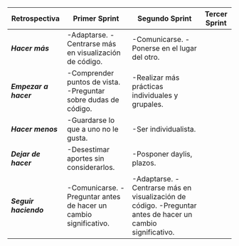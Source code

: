 <!-- # Retrospectivas Sprint 1

+ ### Hacer más:
  + Adaptarse.
  + Centrarse más en visualización de código.

+ ### Empezar a hacer:
  + Comprender puntos de vista.
  + Preguntar sobre dudas de código.

+ ### Hacer menos:
  + Guardarse lo que a uno no le gusta.

+ ### Dejar de hacer:
  + Desestimar aportes sin considerarlos.

+ ### Seguir haciendo:
  + Comunicación.
  + Preguntar antes de hacer un cambio significativo.

# Retrospectivas Sprint 2

+ ### Hacer más:
  + Comunicarse.
  + Ponerse en el lugar del otro.

+ ### Empezar a hacer:
  + Realizar más prácticas individuales y grupales.

+ ### Hacer menos:
  + Ser individualista.

+ ### Dejar de hacer:
  + Posponer daylis, plazos.

+ ### Seguir haciendo:
  + Adaptarse.
  + Centrarse más en visualización de código.
  + Preguntar antes de hacer un cambio significativo. -->


| Retrospectiva | Primer Sprint | Segundo Sprint | Tercer Sprint |
| ------------- | ------------- | ------------- | ------------- |
| ***Hacer más***  | -Adaptarse.  -Centrarse más en visualización de código. | -Comunicarse. -Ponerse en el lugar del otro.| |
| ***Empezar a hacer***  | -Comprender puntos de vista. -Preguntar sobre dudas de código.  | -Realizar más prácticas individuales y grupales. | |
| ***Hacer menos*** | -Guardarse lo que a uno no le gusta. | -Ser individualista. | |
| ***Dejar de hacer***  | -Desestimar aportes sin considerarlos. | -Posponer daylis, plazos. | |
| ***Seguir haciendo***  | -Comunicarse. -Preguntar antes de hacer un cambio significativo.  | -Adaptarse. -Centrarse más en visualización de código. -Preguntar antes de hacer un cambio significativo. | |
